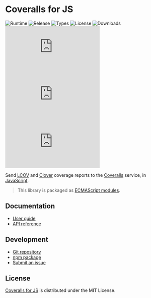 # Coveralls for JS
![Runtime](https://badgen.net/npm/node/@cedx/coveralls) ![Release](https://badgen.net/npm/v/@cedx/coveralls) ![Types](https://badgen.net/npm/types/@cedx/coveralls) ![License](https://badgen.net/npm/license/@cedx/coveralls) ![Downloads](https://badgen.net/npm/dt/@cedx/coveralls) ![Dependencies](https://badgen.net/david/dep/cedx/coveralls.js) ![Coverage](https://badgen.net/coveralls/c/github/cedx/coveralls.js) ![Build](https://badgen.net/github/checks/cedx/coveralls.js)

Send [LCOV](http://ltp.sourceforge.net/coverage/lcov.php) and [Clover](https://www.atlassian.com/software/clover) coverage reports to the [Coveralls](https://coveralls.io) service,
in [JavaScript](https://developer.mozilla.org/en-US/docs/Web/JavaScript).

> This library is packaged as [ECMAScript modules](https://nodejs.org/api/esm.html).

## Documentation
- [User guide](https://docs.belin.io/coveralls.js)
- [API reference](https://api.belin.io/coveralls.js)

## Development
- [Git repository](https://git.belin.io/cedx/coveralls.js)
- [npm package](https://www.npmjs.com/package/@cedx/coveralls)
- [Submit an issue](https://git.belin.io/cedx/coveralls.js/issues)

## License
[Coveralls for JS](https://docs.belin.io/coveralls.js) is distributed under the MIT License.
